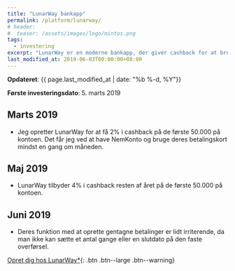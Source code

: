 ```yaml
---
title: "LunarWay bankapp"
permalink: /platform/lunarway/
# header:
#  teaser: /assets/images/logo/mintos.png
tags:
  - investering
excerpt: "LunarWay er en moderne bankapp, der giver cashback for at bruge deres kort og have NemKonto hos dem."
last_modified_at: 2019-06-03T00:00:00+08:00
---
```


**Opdateret**: {{ page.last_modified_at | date: "%b %-d, %Y"}}

**Første investeringsdato**: 5. marts 2019  

## Marts 2019

- Jeg opretter LunarWay for at få 2% i cashback på de første 50.000 på kontoen. Det får jeg ved at have NemKonto og bruge deres betalingskort mindst en gang om måneden.

## Maj 2019

- LunarWay tilbyder 4% i cashback resten af året på de første 50.000 på kontoen.

## Juni 2019

- Deres funktion med at oprette gentagne betalinger er lidt irriterende, da man ikke kan sætte et antal gange eller en slutdato på den faste overførsel. 

[Opret dig hos LunarWay\*](/go/lunarway/){: .btn .btn--large .btn--warning}
